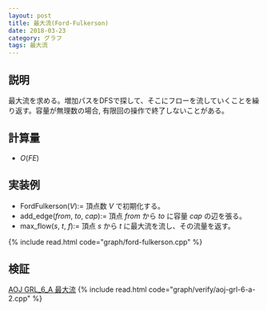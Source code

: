 ```yaml
---
layout: post
title: 最大流(Ford-Fulkerson)
date: 2018-03-23
category: グラフ
tags: 最大流
---
```


## 説明
最大流を求める。増加パスをDFSで探して、そこにフローを流していくことを繰り返す。容量が無理数の場合, 有限回の操作で終了しないことがある。

## 計算量
* $O(F E)$

## 実装例

* FordFulkerson($V$):= 頂点数 $V$ で初期化する。
* add_edge($from$, $to$, $cap$):= 頂点 $from$ から $to$ に容量 $cap$ の辺を張る。
* max_flow($s$, $t$, $f$):= 頂点 $s$ から $t$ に最大流を流し、その流量を返す。

{% include read.html  code="graph/ford-fulkerson.cpp" %}

## 検証

[AOJ GRL_6_A 最大流](http://judge.u-aizu.ac.jp/onlinejudge/description.jsp?id=GRL_6_A&lang=jp)
{% include read.html code="graph/verify/aoj-grl-6-a-2.cpp" %}
